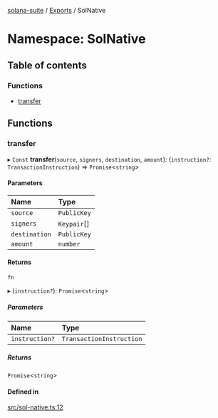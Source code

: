 [solana-suite](../README.md) / [Exports](../modules.md) / SolNative

# Namespace: SolNative

## Table of contents

### Functions

- [transfer](SolNative.md#transfer)

## Functions

### transfer

▸ `Const` **transfer**(`source`, `signers`, `destination`, `amount`): (`instruction?`: `TransactionInstruction`) => `Promise`<`string`\>

#### Parameters

| Name | Type |
| :------ | :------ |
| `source` | `PublicKey` |
| `signers` | `Keypair`[] |
| `destination` | `PublicKey` |
| `amount` | `number` |

#### Returns

`fn`

▸ (`instruction?`): `Promise`<`string`\>

##### Parameters

| Name | Type |
| :------ | :------ |
| `instruction?` | `TransactionInstruction` |

##### Returns

`Promise`<`string`\>

#### Defined in

[src/sol-native.ts:12](https://github.com/fukaoi/solana-suite/blob/20fd35c/src/sol-native.ts#L12)
